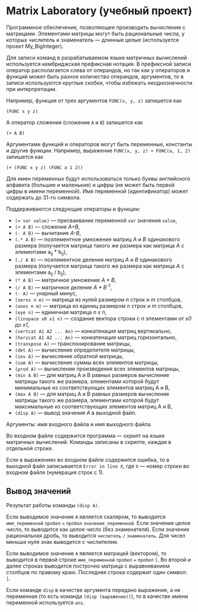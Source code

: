 # Matrix Laboratory (учебный проект)

Программное обеспечение, позволяющее производить вычисления с матрицами.
Элементами матрицы могут быть рациональные числа, у которых числитель и знаменатель — длинные целые (используется проект My_BigInteger). 

Для записи команд в разрабатываемом языке матричных вычислений используется кембриджская префиксная нотация. 
В префиксной записи оператор располагается слева от операндов, но так как у операторов и функций может быть разное количество операндов, аргументов, то в записи используются круглые скобки, чтобы избежать неоднозначности при интерпретации.

Например, функция от трех аргументов `FUNC(x, y, z)` запишется как
```
(FUNC x y z)
``` 
А оператор сложения (сложение `A` и `B`) запишется как 
```
(+ A B)
```
Аргументами функций и операторов могут быть переменные, константы и другие функции. Например, выражение `FUNC(x, y, z) + FUNC(a, 1, 2)` запишется как 
```
(+ (FUNC x y z) (FUNC a 1 2))
```

Для имен переменных будут использоваться только буквы английского алфавита (большие и маленькие) и цифры (не может быть первой цифры в имени переменной). 
Имя переменной (идентификатор) может содержать до 31-го символа. 

Поддерживаются следующие операторы и функции:
* `(= var value)` — присваивание переменной `var` значения `value`,
* `(+ A B)` — сложение *A+B*,
* `(- A B)` — вычитание *A-B*,
* `(.* A B)` — поэлементное умножение матриц *A* и *B* одинакового размера (получается матрица такого же размера как матрица *A* с элементами a<sub>ij</sub> * b<sub>ij</sub>),
* `(./ A B)` — поэлементное деление матриц *A* и *B* одинакового размера (получается матрица такого же размера как матрица *A* с элементами a<sub>ij</sub> / b<sub>ij</sub>),
* `(* A B)` — матричное умножение *A \* B*,
* `(/ A B)` — матричное деление *A \* B*<sup>-1</sup>,
* `(- A)` — унарный минус,
* `(zeros n m)` — матрица из нулей размером *n* строк и *m* столбцов,
* `(ones n m)` — матрица из единиц размером *n* строк и *m* столбцов,
* `(eye n)` — единичная матрица *n x n*,
* `(linspace x0 x1 n)` — создание вектора строки с *n* элементами от *x0* до *x1*,
* `(vertcat A1 A2 ... An)` — конкатенация матриц вертикально,
* `(horzcat A1 A2 ... An)` — конкатенация матриц горизонтально,
* `(transpose A)` — транспонирование матрицы,
* `(det A)` — вычисление определителя матрицы,
* `(inv A)` — вычисление обратной матрицы,
* `(sum A)` — вычисление суммы всех элементов матрицы,
* `(prod A)` — вычисление произведения всех элементов матрицы,
* `(min A B)` — для матриц A и В равных размеров вычисление матрицы такого же размера, элементами которой будут минимальные из соответствующих элементов матриц A и В,
* `(max A B)` — для матриц A и В равных размеров вычисление матрицы такого же размера, элементами которой будут максимальные из соответствующих элементов матриц A и В,
* `(disp A)` — вывод значения *A* в выходной файл.

Аргументы: имя входного файла и имя выходного файла. 

Во входном файле содержится программа — скрипт на языке матричных вычислений. Команды записаны в скрипте, каждая в отдельной строке.

Если в выражениях во входном файле содержится ошибка, то в выходной файл записывается `Error in line X`, где `X` — номер строки во входном файле (нумерация строк с 1).

## Вывод значений
Результат работы команды `(disp A)`.

Если выводимое значение `A` является скаляром, то выводится `имя_переменной` `пробел` `=` `пробел` `значение_переменной`.
Если значение целое число, то выводится как целое число (без знаменателя). Если значение рациональная дробь, то выводится `числитель` `/` `знаменатель`. 
Для чисел меньше нуля знак выводится с числителем.

Если выводимое значение `A` является матрицей (вектором), то выводится в первой строке `имя_переменной` `пробел` `=` `пробел` `[`.
Во второй и далее строках выводится построчно матрица с выравниванием столбцов по правому краю.
Последняя строка содержит один символ: `]`.

Если команде `disp` в качестве аргумента передано выражение, а не переменная (то есть команда `(disp (выражение))`), то в качестве имени переменной используется `ans`.
